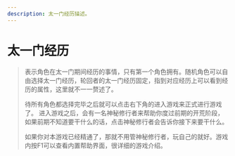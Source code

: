 ```yaml
---
description: 太一门经历描述。
---
```


# 太一门经历

> 表示角色在太一门期间经历的事情，只有第一个角色拥有。随机角色可以自由选择太一门经历，轮回者的太一门经历固定，指到对应经历上可以看到经历的属性，这里就不一一赘述了。 
>
> 待所有角色都选择完毕之后就可以点击右下角的进入游戏来正式进行游戏了。 进入游戏之后，会有一名神秘修行者来帮助你度过前期的开荒阶段，如果前期不知道要干什么的话，点击神秘修行者会告诉你接下来要干什么。
>
> 如果你对本游戏已经精通了，那就不用管神秘修行者，玩自己的就好。游戏内按F1可以查看内置帮助界面，很详细的游戏介绍。

